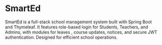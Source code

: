 # SmartEd
SmartEd is a full-stack school management system built with Spring Boot and Thymeleaf. It features role-based login for Students, Teachers, and Admins, with modules for leaves , course updates, notices, and secure JWT authentication. Designed for efficient school operations.
